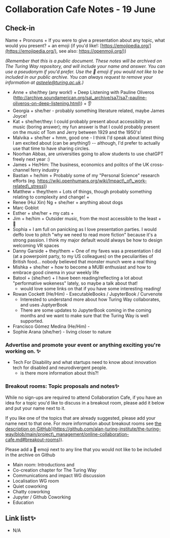 # Collaboration Cafe Notes - 19 June

## Check-in

Name + Pronouns + If you were to give a presentation about any topic, what would you present?  + an emoji (if you'd like!: [https://emojipedia.org/](https://emojipedia.org/), see also: [https://openmoji.org/)](https://openmoji.org/))

*(Remember that this is a public document. These notes will be archived on The Turing Way repository, and will include your name and answer. You can use a pseudonym if you'd prefer. Use the 🤫 emoji if you would not like to be included in our public archive. You can always request to remove your information at asteele@turing.ac.uk.)*

* Anne + she/they (any work!) + Deep Listening with Pauline Oliveros ([http://archive.soundamerican.org/sa\_archive/sa7/sa7-pauline-oliveros-on-deep-listening.html)](http://archive.soundamerican.org/sa\_archive/sa7/sa7-pauline-oliveros-on-deep-listening.html)) + 👂
* Georgia + she/her - probably something literature related, maybe James Joyce! 
* Kat + she/her/they: I could probably present about accessibility an music (boring answer); my fun answer is that I could probably present on the music of Tom and Jerry between 1929 and the 1950's!
* Malvika + she/her + hmm, good one - I think I'd speak about latest thing I am excited about (can be anything!) -- although, I'd prefer to actually use that time to have sharing circles.
* Noorhan Abbas, are universities going to allow students to use chatGPT freely next year :)
* James + He/Him: The business, economics and politcs of the UK cross-channel ferry industry
* Bastian + he/him + Probably some of my "Personal Science" research efforts (eg. [https://wiki.openhumans.org/wiki/Impact\_of\_work-related\_stress)](https://wiki.openhumans.org/wiki/Impact\_of\_work-related\_stress)) 
* Matthew + they/them + Lots of things, though probably something relating to complexity and change! + 
* Renee (Hui Xin) Ng + she/her + anything about dogs
* Marc Goblot
* Esther + she/her + my cats + 
* Jim + he/him + Outsider music, from the most accessible to the least + 🌻
* Sophia + I am full on panicking as I love presentation parties. I would deffo love to pitch "why we need to read more fiction" because it's a strong passion. I think my major default would always be how to design welcoming VR spaces
* Danny Garside + they/them + One of my faves was a presentation I did (at a powerpoint party, to my US colleagues) on the peculiarities of British food... nobody believed that monster munch were a real thing
* Mishka + she/her + how to become a MUBI enthusiast and how to embrace good cinema in your weekly life
* Batool + (she/her) + I have been reading/reflecting a lot about "performative wokeness" lately, so maybe a talk about that! 
    * would love some links on that if you have some interesting reading!
* Rowan Cockett (He/Him) - ExecutableBooks / JupyterBook / Curvenote
    * Interested to understand more about how Turing Way collaborates, and uses JuptyerBook
    * There are some updates to JupyterBook coming in the coming months and we want to make sure that the Turing Way is well supported.
* Francisco Gómez Medina (He/Him) - 
* Sophie Arana (she/her) - living closer to nature

### Advertise and promote your event or anything exciting you're working on. ✨

* Tech For Disability and what startups need to know about innovation tech for disabled and neurodivergent people.
    * is there more information about this?! 

### Breakout rooms: Topic proposals and notes✨ 

While no sign-ups are required to attend Collaboration Cafe, if you have an idea for a topic you'd like to discuss in a breakout room, please add it below and put your name next to it. 

If you like one of the topics that are already suggested, please add your name next to that one. For more information about breakout rooms see [the description on GitHub]([https://github.com/alan-turing-institute/the-turing-way/blob/main/project\_management/online-collaboration-cafe.md#breakout-rooms)](https://github.com/alan-turing-institute/the-turing-way/blob/main/project\_management/online-collaboration-cafe.md#breakout-rooms)).

Please add a 🤫 emoji next to any line that you would not like to be included in the archive on Github

* Main room: Introductions and 
* Co-creation chapter for The Turing Way
* Communications and impact WG discussion
* Localisation WG room
* Quiet coworking
* Chatty coworking
* Jupyter / Github Coworking
* Education

##  Link list✨ 

* N/A
